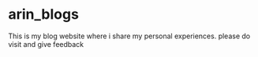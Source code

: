 # arin_blogs
This is my blog website where i share my personal experiences.
please do visit and give feedback
